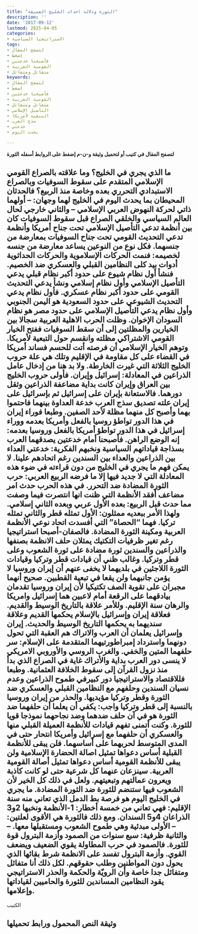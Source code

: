 ```yaml
---
title: "الثورة ودلالة احداث الخليج العميقة"
description: ''
date: '2017-09-12'
lastmod: 2025-04-05
categories:
- الاستراتيجيا السياسية
tags:
- لتصفح المقال
- إضغط
- فأصبحنا خدعتين
- القومية العربية
- متفائل ومتفائل
keywords:
- لتصفح المقال
- إضغط
- فأصبحنا خدعتين
- القومية العربية
- متفائل ومتفائل
- التأصيل الإسلامي
- التبعية لأمريكا
- سذج العرب
- خدعتي
- يحدث اليوم

---
```

**لتصفح المقال في كتيب أو لتحميل وثيقة و-ن-م إضغط على الروابط أسفله** **الثورة**

## **ما الذي يجري في الخليج؟ وما علاقته بالصراع القومي الإسلامي المتقدم على سقوط السوفيات وبالصراع الاستبدادي التحرري بعده وخاصة منذ الربيع؟ فالحدثان المحيطان بما يحدث اليوم في الخليج لهما وجهان: – أولهما ذاتي لحركة النهوض العربي الإسلامي – والثاني خارجي لحال العالم السياسي والخلقي الصراع قبل سقوط السوفيات كان بين أنظمة تدعي التأصيل الإسلامي تحت جناح أمريكا وأنظمة تدعي التحديث القومي تحت جناح السوفيات بمعارضة من جنسهما. فكل نوع من النوعين يساعد معارضة من جنسه لخصيمه: فنمت الحركات الإسلاموية والحركات الحداثوية أدوات بيد كلى النظامين القبلي والعسكري ضد الخصيم. فنشأ أول نظام شيوع على حدود أكبر نظام قبلي يدعي التأصيل الإسلامي وأول نظام إسلامي ونشأ يدعي التحديث القومي على حدود أكبر نظام عسكري. فأول نظام يدعي التحديث الشيوعي على حدود السعودية هو اليمن الجنوبي وأول نظام يدعي التأصيل الإسلامي على حدود مصر هو نظام السودان الإخوان. وظلت الحرب الاهلية العربية سجالا بين الخيارين والمظلتين إلى أن سقط السوفيات ففتح الخيار القومي الاشتراكي مظلته وانقسم حول التبعية لأمريكا. وتوهم الخيار الإسلامي أن فرصته أتت للحسم فساند أمريكا في القضاء على كل مقاومة في الإقليم وتلك هي علة حروب الخليج الثلاثة التي غيرت الخارطة. ولا بد هنا من إدخال عامل الذراعين في المعادلة: إسرائيل وإيران. فأولى حروب الخليج بين العراق وإيران كانت بداية مضاعفة الذراعين وثقل دورهما. فالاستعانة بإيران على إسرائيل ثم بإسرائيل على إيران علته تصديق سذج العرب خدعة العداوة بينهما فاحتموا بهما وأصبح كل منهما مظلة لأحد الصفين. وطبعا فوراء إيران في هذا الدور تواطؤ روسيا بالفعل وأمريكا بعدمه ووراء إسرائيل في هذا الدور تواطؤ أمريكا بالفعل وروسيا بعدمه: إنه الوضع الراهن. فأصبحنا أمام خدعتين يصدقهما العرب بسذاجة قياداتهم السياسية ونخبهم الفكرية: خدعتي العداء بين الذراعين والعداء بين السندين رغم اتحادهم علينا. لا يمكن فهم ما يجري في الخليج من دون قراءته في ضوء هذه المعادلة التي لا جديد فيها إلا ما فرضه الربيع العربي: حرب الثورة المضادة ضد التحرر. في هذه الحرب حدث امر مضاعف أفقد الأنظمة التي ظنت انها انتصرت فيما وصفت مما حدث قبل الربيع: بعده الأول عربي وبعده الثاني إسلامي. ولهذا الأمر ببعديه ممثلون: الأول تمثله قطر والثاني تمثله تركيا. فهما “الحصاة” التي أفسدت اتحاد نوعي الأنظمة العربية ومكينة الثورة المضادة. فالصفان-أصبحا استراتيجيا رغم تغير ظرفيات التكتيك يمثلان حلف الانظمة بصنفها والذراعين والسندين ثورة مضادة على ثورة الشعوب وعلى قطر وتركيا. وغالب ظني أن قيادات قطر وتركيا وقيادات الثورة اللاجئين في بلديهما لا يخفى عنهم أن إيران وروسيا لا يؤمن جانبهما ولن يقعا في تبعية القطبين. صحيح أنهما مجبران على تقوية الصف تكتيكيا لأن إيران وروسيا تقدمان بيادقهما على الرقعة أمام لاعبين هما إسرائيل وامريكا والرهان سنة الإقليم. وللأمر علاقة بالتاريخ الوسيط والقديم. فعلاقة إيران وإسرائيل بالإسلام يحكمها القديم وعلاقة سنديهما به يحكمها التاريخ الوسيط والحديث. إيران وإسرائيل يعلمان أن العرب والاتراك هم العقبة التي تحول دونهما واسترداد إمبراطورتيهما المتقدمة على الإسلام: سر حلفهما المتين والخفي. والغرب الروسي والأوروبي الامريكي لا ينسى دور العرب بداية والأتراك غاية في الصراع الذي بدأ منذ نزول القرآن إلى سقوط الخلافة العثمانية. وطبعا فللاقتصاد والاستراتيجيا دور كبيرفي طموح الذراعين وعدم نسيان السندين وحلفهم مع النظامين القبلي والعسكري ضد الثورة وقطر وتركيا مؤيديها. والحذر من إيران وروسيا بالنسبة إلى قطر وتركيا واجب: يكفي أن يعلما أن حلفهما ضد الثورة هو في آن حلف ضدهما وضد نجاحهما نموذجا قويا للثورة. وكنت أتمنى تفهم قيادات للأنظمة العميلة القبلي منها والعسكري أن حلفهما مع إسرائيل وأمريكا انتحار حتى في المدى المتوسط لحربهما على أساسهما. فلن يبقى للأنظمة القبلية أساس دعواها تمثيل اصالة الحضارة الإسلامية ولن يبقى للأنظمة القومية أساس دعواها تمثيل أصالة القومية العربية. سينزعان عنهما كل شرعية حتى لو كانت كاذبة ويعرون عمالتهم وتبعيتهم. ولعل في ذلك كل الخير لأن الشعوب فيها ستنضم للثورة ضد الثورة المضادة. ما يجري في الخليج اليوم هو فرصة بط الدمل الذي تعاني منه سنة الإقليم: فهي تعاني من خمسة أخطار: 1-الأنظمة ونخبها 2و3 الذراعان 4و5 السندان. ومع ذلك فالثورة هي الأقوى لعلتين: – الأولى مبدئية وهي طموح الشعوب ومستقبلها معها. – والثانية ظرفية: سبع سنوات من الصمود وأزمة البترول قوة للثورة. فالصمود في حرب المطاولة يقوي الضعيف ويضعف القوي. وأزمة البترول تفسد على الانظمة شرط بقائها الذي يحول دون المواطنين وطلب حقوقهم. لكل ذلك أنا متفائل ومتفائل جدا خاصة وأن الرويّة والحكمة والحذر الاستراتيجي يقود النظامين المساندين للثورة والحاميين لقياداتها وإعلامها.**

الكتيب

## وثيقة النص المحمول ورابط تحميلها

###
